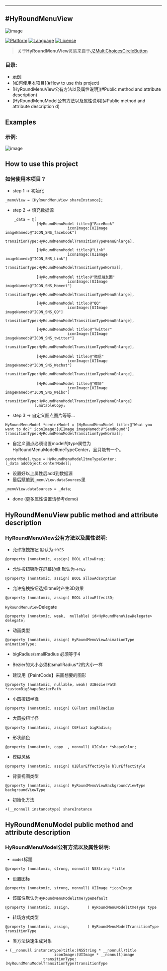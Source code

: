 ---
#HyRoundMenuView
-------------

![image](https://github.com/wwdc14/HyRoundMenuView/blob/master/HyRoundMenuViewDemo/3ip.png)

[![Platform](http://img.shields.io/badge/platform-ios-blue.svg?style=flat
             )](https://developer.apple.com/iphone/index.action)
[![Language](http://img.shields.io/badge/language-ObjC-brightgreen.svg?style=flat)](https://developer.apple.com/Objective-C)
[![License](http://img.shields.io/badge/license-MIT-lightgrey.svg?style=flat)](http://mit-license.org)
> 关于**HyRoundMenuView**灵感来自于[JZMultiChoicesCircleButton](https://github.com/JustinFincher/JZMultiChoicesCircleButton)
### 目录:
* [示例](#Examples)
* [如何使用本项目](#How to use this project)
* [HyRoundMenuView公有方法以及属性说明](#Public method and attribute description)
* [HyRoundMenuModel公有方法以及属性说明](#Public method and attribute description d)

## <a id="Examples"></a>Examples
### 示例: 
![image](https://github.com/wwdc14/HyRoundMenuView/blob/master/HyRoundMenuViewDemo/Unknown.gif)

## <a id="How to use this project"></a>How to use this project
### 如何使用本项目？
- step 1 -> 初始化
```obj
_menuView = [HyRoundMenuView shareInstance];
```
- step 2 -> 填充数据源
```obj
    _data = @[
              [HyRoundMenuModel title:@"FaceBook"
                            iconImage:[UIImage imageNamed:@"ICON_SNS_facebook"]
                       transitionType:HyRoundMenuModelTransitionTypeMenuEnlarge],
              
              [HyRoundMenuModel title:@"Link"
                            iconImage:[UIImage imageNamed:@"ICON_SNS_Link"]
                       transitionType:HyRoundMenuModelTransitionTypeNormal],
             
              [HyRoundMenuModel title:@"微信朋友圈"
                            iconImage:[UIImage imageNamed:@"ICON_SNS_Moment"]
                       transitionType:HyRoundMenuModelTransitionTypeMenuEnlarge],
             
              [HyRoundMenuModel title:@"QQ"
                            iconImage:[UIImage imageNamed:@"ICON_SNS_QQ"]
                       transitionType:HyRoundMenuModelTransitionTypeMenuEnlarge],
             
              [HyRoundMenuModel title:@"Twitter"
                            iconImage:[UIImage imageNamed:@"ICON_SNS_twitter"]
                       transitionType:HyRoundMenuModelTransitionTypeMenuEnlarge],
             
              [HyRoundMenuModel title:@"微信"
                            iconImage:[UIImage imageNamed:@"ICON_SNS_Wechat"]
                       transitionType:HyRoundMenuModelTransitionTypeMenuEnlarge],

              [HyRoundMenuModel title:@"微博"
                            iconImage:[UIImage imageNamed:@"ICON_SNS_Weibo"]
                       transitionType:HyRoundMenuModelTransitionTypeMenuEnlarge]
             ].mutableCopy;
```
- step 3 -> 自定义圆点图片等等...

```obj
HyRoundMenuModel *centerModel = [HyRoundMenuModel title:@"What you want to do?" iconImage:[UIImage imageNamed:@"SendRound"] transitionType:HyRoundMenuModelTransitionTypeNormal];
```
* 自定义圆点必须设置model的type属性为HyRoundMenuModelItmeTypeCenter，且只能有一个。
```obj
centerModel.type = HyRoundMenuModelItmeTypeCenter;
[_data addObject:centerModel];
```
* 设置好以上属性后add到数据源 
* 最后赋值到`_menuView.dataSources`里
```obj
_menuView.dataSources = _data;
```
* done (更多属性设置请参考demo)

## <a id="Public method and attribute description"></a>HyRoundMenuView public method and attribute description
### HyRoundMenuView公有方法以及属性说明:  
- 允许拖拽按钮 默认为->`YES`

```obj
@property (nonatomic, assign) BOOL allowDrag;
```

- 允许按钮吸附在屏幕边缘 默认为->`YES`
```obj
@property (nonatomic, assign) BOOL allowAdsorption
```

- 允许拖拽按钮选择itme时产生3D效果
```obj
@property (nonatomic, assign) BOOL allowEffect3D;
```

`HyRoundMenuView`Delegate
```obj
@property (nonatomic, weak,  nullable) id<HyRoundMenuViewDelegate> delegate;
``` 
- 动画类型
```obj
@property (nonatomic, assign) HyRoundMenuViewAnimationType animationType;
```

- bigRadius/smallRadius 必须等于4

- Bezier的大小必须和smallRadius*2的大小一样   

- 建议用【PaintCode】来画想要的图形
```obj
@property (nonatomic, nullable, weak) UIBezierPath *customBigShapeBezierPath
```

- 小圆按钮半径
```obj
@property (nonatomic, assign) CGFloat smallRadius
```
- 大圆按钮半径
```obj
@property (nonatomic, assign) CGFloat bigRadius;
```
- 形状颜色
```obj
@property (nonatomic, copy  , nonnull) UIColor *shapeColor;
```

- 模糊风格
```obj
@property (nonatomic, assign) UIBlurEffectStyle blurEffectStyle
```
- 背景视图类型
```obj
@property (nonatomic, assign) HyRoundMenuViewBackgroundViewType backgroundViewType
```

- 初始化方法
```obj
+(__nonnull instancetype) shareInstance
```
## <a id="Public method and attribute description d"></a>HyRoundMenuModel public method and attribute description
### HyRoundMenuModel公有方法以及属性说明:  

- `model`标题
```obj
@property (nonatomic, strong, nonnull) NSString *title
```

- 设置图标
```obj
@property (nonatomic, strong, nonnull) UIImage *iconImage
```

- 该属性默认为`HyRoundMenuModelItmeTypeDefault`
```obj
@property (nonatomic, assign,        ) HyRoundMenuModelItmeType type
```

- 转场方式类型
```obj
@property (nonatomic, assign,        ) HyRoundMenuModelTransitionType transitionType
```

- 类方法快速生成对象
```obj
+ (__nonnull instancetype)title:(NSString * __nonnull)title
                      iconImage:(UIImage * __nonnull)image
                 transitionType:(HyRoundMenuModelTransitionType)transitionType
```
